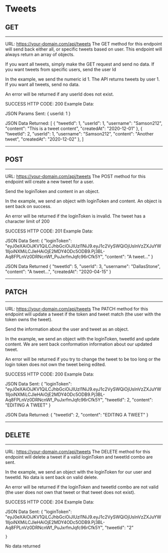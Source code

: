 # Tweets

## GET

---

URL:
https://your-domain.com/api/tweets
The GET method for this endpoint will send back either all, or specific tweets based on user. This endpoint will always return an array of objects.

If you want all tweets, simply make the GET request and send no data. If you want tweets from specific users, send the user Id


In the example, we send the numeric id 1. The API returns tweets by user 1. If you want all tweets, send no data.


An error will be returned if any userId does not exist.


SUCCESS HTTP CODE: 200
Example Data:

JSON Params Sent:
    { 
      userId: 1 
    }

JSON Data Returned: 
    [
      { 
          "tweetId": 1,
          "userId": 1,
          "username": "Samson212",
          "content": "This is a tweet content",
          "createdAt": "2020-12-01"
      },
      { 
          "tweetId": 2,
          "userId": 1,
          "username": "Samson212",
          "content": "Another tweet",
          "createdAt": "2020-12-02"
      },
    ]

---
## POST
---
URL:
https://your-domain.com/api/tweets
The POST method for this endpoint will create a new tweet for a user.

Send the loginToken and content in an object.


In the example, we send an object with loginToken and content. An object is sent back on success.


An error will be returned if the loginToken is invalid. The tweet has a character limit of 200


SUCCESS HTTP CODE: 201
Example Data:

JSON Data Sent:
    { 
      "loginToken": "eyJ0eXAiOiJKV1QiLCJhbGciOiJIUzI1NiJ9.eyJ1c2VySWQiOjUsInVzZXJuYW1lIjoiNXMiLCJleHAiOjE2MDY4ODc5ODB9.Pj3BL-Aq8FPLnVz0DRNcnWf_PuJxrfmJqfc96rCfk5Y",
      "content": "A tweet..."
    }

JSON Data Returned
    {
      "tweetId": 5,
      "userId": 3,
      "username": "DallasStone",
      "content": "A tweet...",
      "createdAt": "2020-04-15"
    }
      


---

## PATCH

---

URL:
https://your-domain.com/api/tweets
The PATCH method for this endpoint will update a tweet if the token and tweet match (the user with the token owns the tweet).

Send the information about the user and tweet as an object.


In the example, we send an object with the loginToken, tweetId and update content. We are sent back conformation information about our updated tweet.


An error will be returned if you try to change the tweet to be too long or the login token does not own the tweet being edited.


SUCCESS HTTP CODE: 200
Example Data:

JSON Data Sent:
    { 
      "loginToken": "eyJ0eXAiOiJKV1QiLCJhbGciOiJIUzI1NiJ9.eyJ1c2VySWQiOjUsInVzZXJuYW1lIjoiNXMiLCJleHAiOjE2MDY4ODc5ODB9.Pj3BL-Aq8FPLnVz0DRNcnWf_PuJxrfmJqfc96rCfk5Y",
      "tweetId": 2,
      "content": "EDITING A TWEET"
    }

JSON Data Returned: 
    { 
      "tweetId": 2,
      "content": "EDITING A TWEET"
    }
    


---

## DELETE

---

URL:
https://your-domain.com/api/tweets
The DELETE method for this endpoint will delete a tweet if a valid loginToken and tweetId combo are sent.

In the example, we send an object with the loginToken for our user and tweetId. No data is sent back on valid delete.


An error will be returned if the loginToken and tweetId combo are not valid (the user does not own that tweet or that tweet does not exist).


SUCCESS HTTP CODE: 204
Example Data:

JSON Data Sent:
    { 
      "loginToken": "eyJ0eXAiOiJKV1QiLCJhbGciOiJIUzI1NiJ9.eyJ1c2VySWQiOjUsInVzZXJuYW1lIjoiNXMiLCJleHAiOjE2MDY4ODc5ODB9.Pj3BL-Aq8FPLnVz0DRNcnWf_PuJxrfmJqfc96rCfk5Y",
      "tweetId": "2"

    }

No data returned